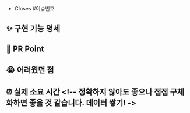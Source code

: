 * Closes #이슈번호 

## ✨ 구현 기능 명세

## 🎁 PR Point

## 😭 어려웠던 점

## ⏰ 실제 소요 시간 <!-- 정확하지 않아도 좋으나 점점 구체화하면 좋을 것 같습니다. 데이터 쌓기! ->
